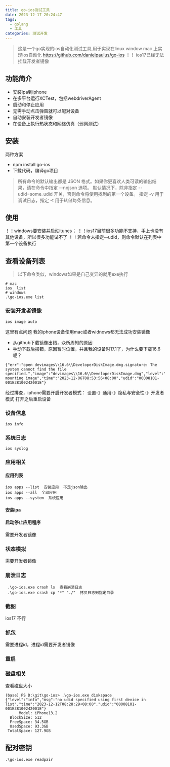 ```yaml
---
title: go-ios测试工具
date: 2023-12-17 20:24:47
tags:
  - golang
  - 工具
categories: 测试开发
---
```

> 这是一个go实现的ios自动化测试工具,用于实现在linux window mac 上实现ios自动化
> https://github.com/danielpaulus/go-ios
！！ ios17已经无法挂载开发者镜像

## 功能简介
- 安装ipa到iphone
- 在多平台运行XCTest，包括webdriverAgent
- 启动和停止应用
- 无需手动点击弹窗就可以配对设备
- 自动安装开发者镜像
- 在设备上执行热状态和网络仿真（弱网测试）

## 安装
两种方案
-  npm install go-ios
-  下载代码，编译go项目

>所有命令的默认输出都是 JSON 格式。如果你更喜欢人类可读的输出结果，请在命令中指定 --nojson 选项。
默认情况下，除非指定 --udid=some_udid 开关，否则命令将使用找到的第一个设备。
指定 -v 用于调试日志，指定 -t 用于转储每条信息。
## 使用
！！windows要安装并启动itunes；
！！ios17目前很多功能不支持，手上也没有其他设备，所以很多功能试不了
！！若命令未指定--udid，则命令默认在列表中第一个设备执行

## 查看设备列表
> 以下命令类似，windows如果是自己变异的就用exe执行

```shell
# mac
ios  list
# windows
.\go-ios.exe list
```

### 安装开发者镜像
```
ios image auto
```
这里有点问题 我的iphone设备使用mac或者widnows都无法成功安装镜像
- 从github下载镜像出错，众所周知的原因
- 手动下载后报错，原因暂时位置，并且我的设备时17.1了，为什么要下载16.6呢？
```
{"err":"open devimages\\16.6\\DeveloperDiskImage.dmg.signature: The system cannot find the file specified.","image":"devimages\\16.6\\DeveloperDiskImage.dmg","level":"error","msg":"error mounting image","time":"2023-12-06T08:53:56+08:00","udid":"00008101-001E38100242001E"}
```

经过排查，iphone需要开启开发者模式：
设置-》通用-》隐私与安全性-》开发者模式
打开之后重启设备

### 设备信息
```
ios info
```

### 系统日志
```
ios syslog
```

### 应用相关
#### 应用列表
```
ios apps --list  安装应用  不是json输出
ios apps --all  全部应用
ios apps --system  系统应用
```

#### 安装ipa


#### 启动停止应用程序
需要开发者镜像

### 状态模拟
需要开发者镜像

### 崩溃日志
```
 .\go-ios.exe crash ls  查看崩溃日志
 .\go-ios.exe crash cp "*" "./"  拷贝日志到指定目录
```

### 截图
ios17 不行
### 抓包
需要进程id，进程id需要开发者镜像
### 重启

### 磁盘相关
查看磁盘大小
```
(base) PS D:\git\go-ios> .\go-ios.exe diskspace
{"level":"info","msg":"no udid specified using first device in list","time":"2023-12-12T08:28:29+08:00","udid":"00008101-001E38100242001E"}
      Model: iPhone13,2
  BlockSize: 512
  FreeSpace: 34.5GB
  UsedSpace: 93.3GB
 TotalSpace: 127.9GB
```

## 配对密钥
```
.\go-ios.exe readpair
```
